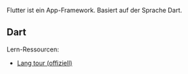 Flutter ist ein App-Framework. Basiert auf der Sprache Dart.

## Dart
Lern-Ressourcen:
- [Lang tour (offiziell)](https://dart.dev/guides/language/language-tour)